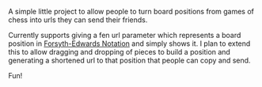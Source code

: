 A simple little project to allow people to turn board positions from games of
chess into urls they can send their friends.

Currently supports giving a fen url parameter which represents a board position
in [Forsyth-Edwards Notation](http://en.wikipedia.org/wiki/Forsyth%E2%80%93Edwards_Notation)
and simply shows it. I plan to extend this to allow dragging and dropping of pieces to build
a position and generating a shortened url to that position that people can copy and send.

Fun!
